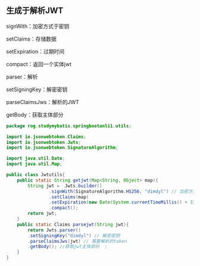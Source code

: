## 生成于解析JWT

signWith：加密方式于密钥

setClaims：存储数据

setExpiration：过期时间

compact：返回一个实体jwt

parser：解析

setSigningKey：解密密钥

parseClaimsJws：解析的JWT

getBody：获取主体部分

```java
package rog.studymybatis.springbootanli1.utils;

import io.jsonwebtoken.Claims;
import io.jsonwebtoken.Jwts;
import io.jsonwebtoken.SignatureAlgorithm;

import java.util.Date;
import java.util.Map;

public class Jwtutils{
    public static String getjwt(Map<String, Object> map){
        String jwt =  Jwts.builder()
                .signWith(SignatureAlgorithm.HS256, "dimdyl") // 加密方式于密钥
                .setClaims(map)
                .setExpiration(new Date(System.currentTimeMillis() + 3306 * 1000)) // 过期时间
                .compact();
        return jwt;
    }
    public static Claims parsejwt(String jwt){
        return Jwts.parser()
        .setSigningKey("dimdyl") // 解密密钥
        .parseClaimsJws(jwt) // 需要解析的token
        .getBody(); //获取jwt主体部份  ;
    }
}
```